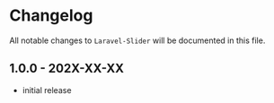 # Changelog

All notable changes to `Laravel-Slider` will be documented in this file.

## 1.0.0 - 202X-XX-XX

- initial release
